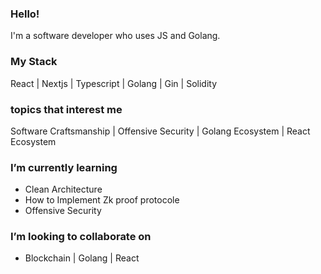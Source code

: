 ### Hello!

I'm a software developer who uses JS and Golang.

### My Stack
React | Nextjs | Typescript | Golang | Gin | Solidity


### topics that interest me
Software Craftsmanship | Offensive Security | Golang Ecosystem | React Ecosystem

### I’m currently learning
- Clean Architecture
- How to Implement Zk proof protocole
- Offensive Security

### I’m looking to collaborate on 
- Blockchain | Golang | React  


